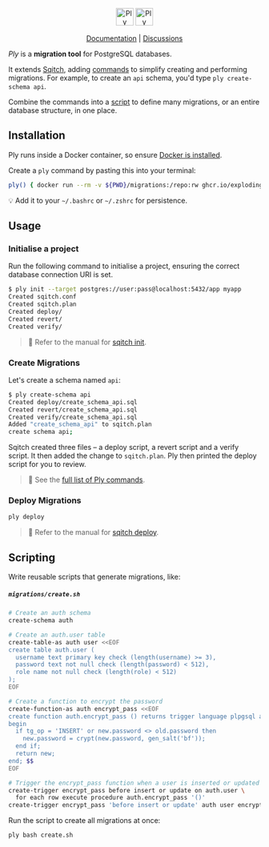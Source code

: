 <p align="center">
  <img alt="Ply logo" height="35" src="https://github.com/explodinglabs/ply/blob/main/.images/logo-light.png?raw=true#gh-light-mode-only" />
  <img alt="Ply logo" height="35" src="https://github.com/explodinglabs/ply/blob/main/.images/logo-dark.png?raw=true#gh-dark-mode-only" />
</p>

<p align="center">
  <a href="https://github.com/explodinglabs/ply/wiki">Documentation</a> |
  <a href="https://github.com/explodinglabs/ply/discussions">Discussions</a>
</p>

_Ply_ is a **migration tool** for PostgreSQL databases.

It extends [Sqitch](https://sqitch.org/), adding [commands](/COMMANDS.md) to
simplify creating and performing migrations. For example, to create an `api`
schema, you'd type `ply create-schema api`.

Combine the commands into a [script](#scripting) to define many migrations, or
an entire database structure, in one place.

## Installation

Ply runs inside a Docker container, so ensure [Docker is
installed](https://docs.docker.com/get-docker/).

Create a `ply` command by pasting this into your terminal:

```sh
ply() { docker run --rm -v ${PWD}/migrations:/repo:rw ghcr.io/explodinglabs/ply bash -c '"$@"' -- "$@" }
```

💡 Add it to your `~/.bashrc` or `~/.zshrc` for persistence.

## Usage

### Initialise a project

Run the following command to initialise a project, ensuring the correct
database connection URI is set.

```sh
$ ply init --target postgres://user:pass@localhost:5432/app myapp
Created sqitch.conf
Created sqitch.plan
Created deploy/
Created revert/
Created verify/
```

> 📖 Refer to the manual for [sqitch
> init](https://sqitch.org/docs/manual/sqitch-init/).

### Create Migrations

Let's create a schema named `api`:

```sh
$ ply create-schema api
Created deploy/create_schema_api.sql
Created revert/create_schema_api.sql
Created verify/create_schema_api.sql
Added "create_schema_api" to sqitch.plan
create schema api;
```

Sqitch created three files – a deploy script, a revert script and a verify
script. It then added the change to `sqitch.plan`. Ply then printed the deploy
script for you to review.

> 📖 See the [full list of Ply commands](/COMMANDS.md).

### Deploy Migrations

```sh
ply deploy
```

> 📖 Refer to the manual for [sqitch deploy](https://sqitch.org/docs/manual/sqitch-deploy/).

## Scripting

Write reusable scripts that generate migrations, like:

<h5 a><strong><code>migrations/create.sh</code></strong></h5>

```sh
# Create an auth schema
create-schema auth

# Create an auth.user table
create-table-as auth user <<EOF
create table auth.user (
  username text primary key check (length(username) >= 3),
  password text not null check (length(password) < 512),
  role name not null check (length(role) < 512)
);
EOF

# Create a function to encrypt the password
create-function-as auth encrypt_pass <<EOF
create function auth.encrypt_pass () returns trigger language plpgsql as $$
begin
  if tg_op = 'INSERT' or new.password <> old.password then
    new.password = crypt(new.password, gen_salt('bf'));
  end if;
  return new;
end; $$
EOF

# Trigger the encrypt_pass function when a user is inserted or updated
create-trigger encrypt_pass before insert or update on auth.user \
  for each row execute procedure auth.encrypt_pass '()'
create-trigger encrypt_pass 'before insert or update' auth user encrypt_pass
```

Run the script to create all migrations at once:

```sh
ply bash create.sh
```
